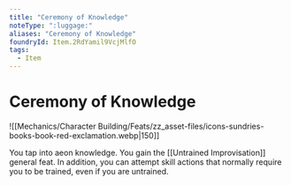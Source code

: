 ```yaml
---
title: "Ceremony of Knowledge"
noteType: ":luggage:"
aliases: "Ceremony of Knowledge"
foundryId: Item.2RdYamil9VcjMlfO
tags:
  - Item
---
```


# Ceremony of Knowledge
![[Mechanics/Character Building/Feats/zz_asset-files/icons-sundries-books-book-red-exclamation.webp|150]]

You tap into aeon knowledge. You gain the [[Untrained Improvisation]] general feat. In addition, you can attempt skill actions that normally require you to be trained, even if you are untrained.
